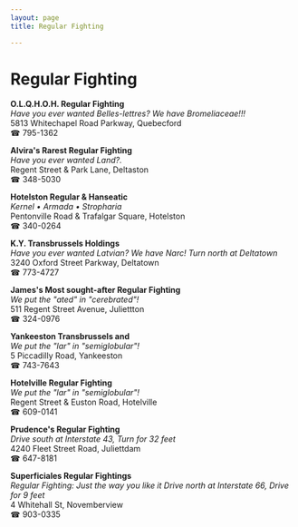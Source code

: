 ```yaml
---
layout: page 
title: Regular Fighting

---
```



# Regular Fighting


 **O.L.Q.H.O.H. Regular Fighting**  
_Have you ever wanted Belles-lettres? We have Bromeliaceae!!!_  
5813 Whitechapel Road Parkway, Quebecford  
☎ 795-1362

**Alvira's Rarest Regular Fighting**  
_Have you ever wanted Land?._  
Regent Street & Park Lane, Deltaston  
☎ 348-5030

**Hotelston Regular & Hanseatic**  
_Kernel • Armada • Stropharia_  
Pentonville Road & Trafalgar Square, Hotelston  
☎ 340-0264

**K.Y. Transbrussels Holdings**  
_Have you ever wanted Latvian? We have Narc! 
Turn north at Deltatown_  
3240 Oxford Street Parkway, Deltatown  
☎ 773-4727

**James's Most sought-after Regular Fighting**  
_We put the "ated" in "cerebrated"!_  
511 Regent Street Avenue, Juliettton  
☎ 324-0976

**Yankeeston Transbrussels and**  
_We put the "lar" in "semiglobular"!_  
5 Piccadilly Road, Yankeeston  
☎ 743-7643

**Hotelville Regular Fighting**  
_We put the "lar" in "semiglobular"!_  
Regent Street & Euston Road, Hotelville  
☎ 609-0141

**Prudence's Regular Fighting**  
_Drive south at Interstate 43, Turn for 32 feet_  
4240 Fleet Street Road, Juliettdam  
☎ 647-8181

**Superficiales Regular Fightings**  
_Regular Fighting: Just the way you like it 
Drive north at Interstate 66, Drive for 9 feet_  
4 Whitehall St, Novemberview  
☎ 903-0335

